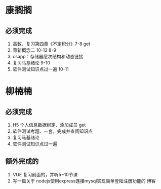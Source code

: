 # 康搁搁
## 必须完成
1. 高数、复习第四章《不定积分》7-8 get
2. 背新概念二 10-12 8-9
3. csapp：存储器层次结构和动态链接 
3. 复习马基绪论 9-10
4. 软件测试知识点过一遍 10-11

# 柳楠楠
## 必须完成
1. H5 个人信息数据绑定、添加成员 get
3. 软件测试考题、一套，完成并查阅知识点
3. 复习马基绪论 
4. 软件测试知识点过一遍

## 额外完成的
1. VUE 复习前面的，并听5~10节课
2. 写一篇关于 nodejs使用express连接mysql实现简单登陆注册功能的 博客

